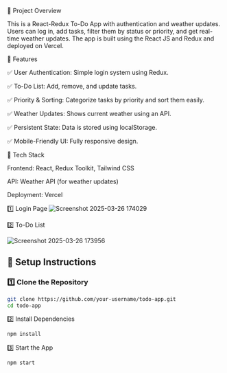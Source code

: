 📝 Project Overview

This is a React-Redux To-Do App with authentication and weather updates. Users can log in, add tasks, filter them by status or priority, and get real-time weather updates. The app is built using the React JS and Redux and deployed on Vercel.

📌 Features

✅ User Authentication: Simple login system using Redux.

✅ To-Do List: Add, remove, and update tasks.

✅ Priority & Sorting: Categorize tasks by priority and sort them easily.

✅ Weather Updates: Shows current weather using an API.

✅ Persistent State: Data is stored using localStorage.

✅ Mobile-Friendly UI: Fully responsive design.

🚀 Tech Stack

Frontend: React, Redux Toolkit, Tailwind CSS

API: Weather API (for weather updates)

Deployment: Vercel


1️⃣ Login Page
![Screenshot 2025-03-26 174029](https://github.com/user-attachments/assets/8fd8b5a3-9b5c-478e-b8a8-b8537fb853e3)

2️⃣ To-Do List

![Screenshot 2025-03-26 173956](https://github.com/user-attachments/assets/c60f5e2f-2d9e-447b-af80-c0e9f2a6aaea)

## 🚀 Setup Instructions

### 1️⃣ Clone the Repository
```bash
git clone https://github.com/your-username/todo-app.git
cd todo-app
```

2️⃣ Install Dependencies
```bash
npm install
```
3️⃣ Start the App
```bash
npm start
```

